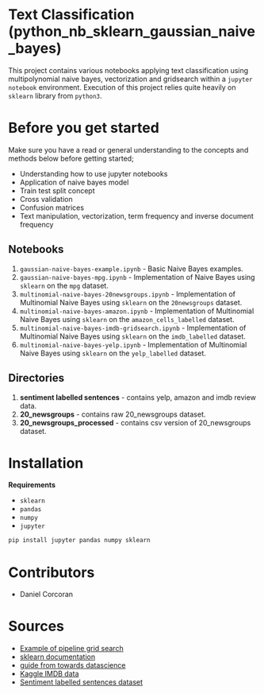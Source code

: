# Text Classification (python_nb_sklearn_gaussian_naive_bayes)
This project contains various notebooks applying text classification using multipolynomial naive bayes, vectorization and gridsearch within a `jupyter notebook` environment. Execution of this project relies quite heavily on `sklearn` library from `python3`.

# Before you get started
Make sure you have a read or general understanding to the concepts and methods below before getting started;
- Understanding how to use jupyter notebooks
- Application of naive bayes model
- Train test split concept
- Cross validation
- Confusion matrices
- Text manipulation, vectorization, term frequency and inverse document frequency

## Notebooks
1. `gaussian-naive-bayes-example.ipynb` - Basic Naive Bayes examples.
2. `gaussian-naive-bayes-mpg.ipynb` - Implementation of Naive Bayes using `sklearn` on the `mpg` dataset.
3. `multinomial-naive-bayes-20newsgroups.ipynb` - Implementation of Multinomial Naive Bayes using `sklearn` on the `20newsgroups` dataset.
4. `multinomial-naive-bayes-amazon.ipynb` - Implementation of Multinomial Naive Bayes using `sklearn` on the `amazon_cells_labelled` dataset.
5. `multinomial-naive-bayes-imdb-gridsearch.ipynb` - Implementation of Multinomial Naive Bayes using `sklearn` on the `imdb_labelled` dataset.
6. `multinomial-naive-bayes-yelp.ipynb` - Implementation of Multinomial Naive Bayes using `sklearn` on the `yelp_labelled` dataset.

## Directories
1. **sentiment labelled sentences** - contains yelp, amazon and imdb review data.
2. **20_newsgroups** - contains raw 20_newsgroups dataset.
3. **20_newsgroups_processed** - contains csv version of 20_newsgroups dataset.

# Installation
**Requirements**
- `sklearn`
- `pandas`
- `numpy`
- `jupyter`

```sh
pip install jupyter pandas numpy sklearn
```

# Contributors
- Daniel Corcoran

# Sources
- [Example of pipeline grid search](https://scikit-learn.org/stable/auto_examples/model_selection/grid_search_text_feature_extraction.html)
- [sklearn documentation](https://scikit-learn.org/stable/index.html)
- [guide from towards datascience](https://towardsdatascience.com/machine-learning-nlp-text-classification-using-scikit-learn-python-and-nltk-c52b92a7c73a)
- [Kaggle IMDB data](https://www.kaggle.com/utathya/imdb-review-dataset)
- [Sentiment labelled sentences dataset](https://archive.ics.uci.edu/ml/datasets/Sentiment+Labelled+Sentences)
